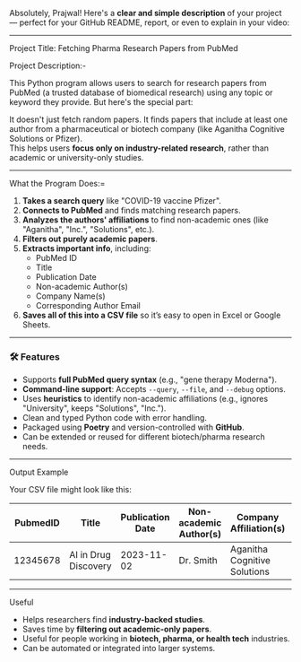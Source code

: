 Absolutely, Prajwal! Here's a **clear and simple description** of your project — perfect for your GitHub README, report, or even to explain in your video:

---

Project Title: Fetching Pharma Research Papers from PubMed

 Project Description:-

This Python program allows users to search for research papers from PubMed (a trusted database of biomedical research) using any topic or keyword they provide. But here's the special part:

It doesn't just fetch random papers.
It finds papers that include at least one author from a pharmaceutical or biotech company (like Aganitha Cognitive Solutions or Pfizer).  
This helps users **focus only on industry-related research**, rather than academic or university-only studies.

---

 What the Program Does:=

1. **Takes a search query** like "COVID-19 vaccine Pfizer".
2. **Connects to PubMed** and finds matching research papers.
3. **Analyzes the authors' affiliations** to find non-academic ones (like "Aganitha", "Inc.", "Solutions", etc.).
4. **Filters out purely academic papers**.
5. **Extracts important info**, including:
   - PubMed ID
   - Title
   - Publication Date
   - Non-academic Author(s)
   - Company Name(s)
   - Corresponding Author Email
6. **Saves all of this into a CSV file** so it’s easy to open in Excel or Google Sheets.

---

### 🛠 Features

- Supports **full PubMed query syntax** (e.g., "gene therapy Moderna").
- **Command-line support**: Accepts `--query`, `--file`, and `--debug` options.
- Uses **heuristics** to identify non-academic affiliations (e.g., ignores "University", keeps "Solutions", "Inc.").
- Clean and typed Python code with error handling.
- Packaged using **Poetry** and version-controlled with **GitHub**.
- Can be extended or reused for different biotech/pharma research needs.

---

 Output Example

Your CSV file might look like this:

| PubmedID | Title | Publication Date | Non-academic Author(s) | Company Affiliation(s) | Corresponding Author Email |
|----------|-------|------------------|--------------------------|--------------------------|-----------------------------|
| 12345678 | AI in Drug Discovery | 2023-11-02 | Dr. Smith | Aganitha Cognitive Solutions | smith@aganitha.ai |

---

  Useful

- Helps researchers find **industry-backed studies**.
- Saves time by **filtering out academic-only papers**.
- Useful for people working in **biotech, pharma, or health tech** industries.
- Can be automated or integrated into larger systems.

